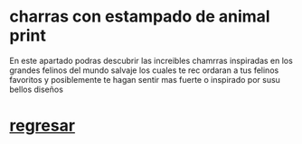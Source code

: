 # charras con estampado de animal print   

En este apartado podras descubrir las increibles chamrras inspiradas en los grandes felinos del mundo salvaje los cuales te rec ordaran a tus felinos favoritos y posiblemente te 
hagan sentir mas fuerte o inspirado por susu bellos diseños

# [regresar](./README.md)
